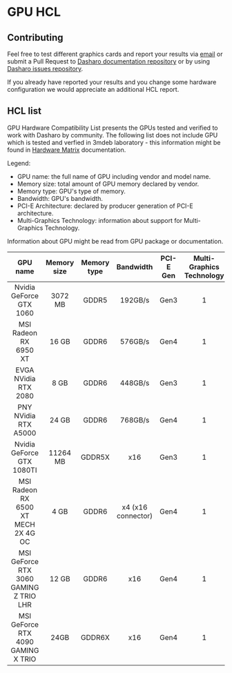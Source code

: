# GPU HCL

## Contributing

Feel free to test different graphics cards and report your results via
[email](mailto:contact@dasharo.com) or submit a Pull Request to
[Dasharo documentation repository](https://github.com/Dasharo/docs) or by using
[Dasharo issues repository](https://github.com/Dasharo/dasharo-issues/issues).

If you already have reported your results and you change some hardware
configuration we would appreciate an additional HCL report.

## HCL list

GPU Hardware Compatibility List presents the GPUs tested and verified
to work with Dasharo by community. The following list does not include GPU
which is tested and verfied in 3mdeb laboratory - this information might be
found in [Hardware Matrix](hardware-matrix.md) documentation.

Legend:

* GPU name: the full name of GPU including vendor and model name.
* Memory size: total amount of GPU memory declared by vendor.
* Memory type: GPU's type of memory.
* Bandwidth: GPU's bandwidth.
* PCI-E Architecture: declared by producer generation of PCI-E architecture.
* Multi-Graphics Technology: information about support for Multi-Graphics
    Technology.

Information about GPU might be read from GPU package or documentation.

| GPU name         | Memory size | Memory type  | Bandwidth | PCI-E Gen | Multi-Graphics Technology | Results                |
|:----------------:|:-----------:|:------------:|:---------:|:---------:|:-------------------------:|:----------------------:|
| Nvidia GeForce GTX 1060   | 3072 MB  | GDDR5  | 192GB/s   | Gen3      | 1                         | [Qubes HCL reports][1] |
| MSI Radeon RX 6950 XT     | 16 GB    | GDDR6  | 576GB/s   | Gen4      | 1                         | |
| EVGA NVidia RTX 2080      | 8 GB     | GDDR6  | 448GB/s   | Gen3      | 1                         | |
| PNY NVidia RTX A5000      | 24 GB    | GDDR6  | 768GB/s   | Gen4      | 1                         | |
| Nvidia GeForce GTX 1080TI | 11264 MB | GDDR5X | x16       | Gen3      | 1                         | [Qubes HCL reports][2] |
| MSI Radeon RX 6500 XT MECH 2X 4G OC | 4 GB     | GDDR6  | x4 (x16 connector) | Gen4      | 1                         | Works only on Dasharo v1.1.0 or newer |
| MSI GeForce RTX 3060 GAMING Z TRIO LHR | 12 GB     | GDDR6  | x16   | Gen4      | 1                         | miczyg setup |
| MSI GeForce RTX 4090 GAMING X TRIO | 24GB | GDDR6X | x16 | Gen4 | 1 | reported via email/matrix |

[1]: https://forum.qubes-os.org/t/msi-pro-z690-a-wifi-ddr4-with-alder-lake-12900k/11490/6
[2]: https://www.qubes-os.org/hcl/#msi_ms-7d25_i7-12700k_alder-lake_integrated-graphics-uhd-770-geforce-gtx-1080-ti
